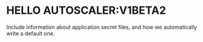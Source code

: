 # HELLO AUTOSCALER:V1BETA2


Include information about application secret files, and how we automatically write a default one.